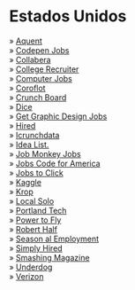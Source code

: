 # Estados Unidos

» [Aquent](http://aquent.com/find-work)\
» [Codepen Jobs](https://codepen.io/jobs)\
» [Collabera](https://collabera.jobs.net)\
» [College Recruiter](http://www.collegerecruiter.com/)\
» [Computer Jobs](http://www.computerjobs.com)\
» [Coroflot](http://www.coroflot.com/design-jobs)\
» [Crunch Board](http://www.crunchboard.com)\
» [Dice](http://www.dice.com)\
» [Get Graphic Design Jobs](http://www.getgraphicdesignjobs.com)\
» [Hired](http://hired.com/jobs)\
» [Icrunchdata](http://icrunchdata.com/jobs)\
» [Idea List.](http://www.idealist.org)\
» [Job Monkey Jobs](http://www.jobmonkeyjobs.com/candidate)\
» [Jobs Code for America](http://jobs.codeforamerica.org)\
» [Jobs to Click](http://www.jobstoclick.com)\
» [Kaggle](http://www.kaggle.com/jobs)\
» [Krop](http://www.krop.com)\
» [Local Solo](http://localsolo.com/worldwide/jobs/)\
» [Portland Tech](http://portlandtech.org)\
» [Power to Fly](http://powertofly.com/jobs)\
» [Robert Half](http://www.roberthalf.com)\
» [Season al Employment](http://www.seasonalemployment.com)\
» [Simply Hired](http://www.simplyhired.com)\
» [Smashing Magazine](http://www.smashingmagazine.com/jobs/)\
» [Underdog](http://underdog.io)\
» [Verizon](https://verizon.com/about/work)